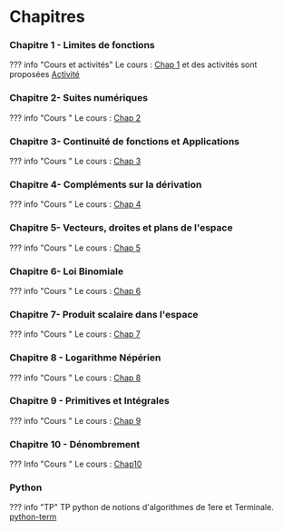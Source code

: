 # Chapitres  
### Chapitre 1 - Limites de fonctions


??? info "Cours et activités"
    Le cours : [Chap 1](./cours/Chap1/Cours-Chap1.pdf) et des activités sont proposées [Activité](./cours/Chap1/activite1.pdf)

### Chapitre 2- Suites numériques
??? info "Cours "
    Le cours : [Chap 2](./cours/Chap2/Cours-chap2.pdf) 

### Chapitre 3- Continuité de fonctions et Applications
??? info "Cours "
    Le cours : [Chap 3](./cours/Chap3/Cours-chap3.pdf)
    
### Chapitre 4- Compléments sur la dérivation
??? info "Cours "
    Le cours : [Chap 4](./cours/Chap4/Cours-chap4.pdf)

    
### Chapitre 5- Vecteurs, droites et plans de l'espace
??? info "Cours "
    Le cours : [Chap 5](./cours/Chap5/Cours_chap5.pdf)


### Chapitre 6- Loi Binomiale
??? info "Cours "
    Le cours : [Chap 6](./cours/Chap6/Cours_Chap6.pdf)

### Chapitre 7- Produit scalaire dans l'espace
??? info "Cours "
    Le cours : [Chap 7](./cours/Chap7/Cours-Chap7.pdf)
    
### Chapitre 8 - Logarithme Népérien
??? info "Cours "
    Le cours : [Chap 8](./cours/Chap8/Cours-Chap8.pdf)

### Chapitre 9 - Primitives et Intégrales
??? info "Cours "
    Le cours : [Chap 9](./cours/Chap9/Cours-Chap9.pdf)
    
### Chapitre 10 - Dénombrement
??? Info "Cours "
    Le cours : [Chap10](./cours/Chap10/Cours-Chap10.pdf)
    
### Python
??? info "TP"
TP python de notions d'algorithmes de 1ere et Terminale. [python-term](./python-term.ipynb)

